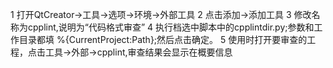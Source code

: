 1 打开QtCreator->工具->选项->环境->外部工具
2 点击添加->添加工具
3 修改名称为cpplint,说明为“代码格式审查”
4 执行档选中脚本中的cpplintdir.py;参数和工作目录都填 %{CurrentProject:Path};然后点击确定。
5 使用时打开要审查的工程，点击工具->外部->cpplint,审查结果会显示在概要信息
